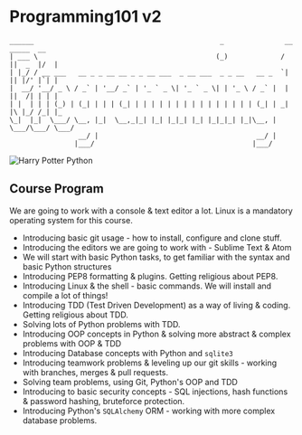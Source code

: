 # Programming101 v2

    ______                                              _               __  _____  __  
    | ___ \                                            (_)             /  ||  _  |/  |
    | |_/ / __ ___   __ _ _ __ __ _ _ __ ___  _ __ ___  _ _ __   __ _  `| || |/' |`| |
    |  __/ '__/ _ \ / _` | '__/ _` | '_ ` _ \| '_ ` _ \| | '_ \ / _` |  | ||  /| | | |
    | |  | | | (_) | (_| | | | (_| | | | | | | | | | | | | | | | (_| | _| |\ |_/ /_| |_
    \_|  |_|  \___/ \__, |_|  \__,_|_| |_| |_|_| |_| |_|_|_| |_|\__, | \___/\___/ \___/
                     __/ |                                       __/ |
                    |___/                                       |___/

![Harry Potter Python](http://i.imgur.com/KGrV41o.png "It's cool, isn't it?")

## Course Program

We are going to work with a console & text editor a lot. Linux is a mandatory operating system for this course.

* Introducing basic git usage - how to install, configure and clone stuff.
* Introducing the editors we are going to work with - Sublime Text & Atom
* We will start with basic Python tasks, to get familiar with the syntax and basic Python structures
* Introducing PEP8 formatting & plugins. Getting religious about PEP8.
* Introducing Linux & the shell - basic commands. We will install and compile a lot of things!
* Introducing TDD (Test Driven Development) as a way of living & coding. Getting religious about TDD.
* Solving lots of Python problems with TDD.
* Introducing OOP concepts in Python & solving more abstract & complex problems with OOP & TDD
* Introducing Database concepts with Python and `sqlite3`
* Introducing teamwork problems & leveling up our git skills - working with branches, merges & pull requests.
* Solving team problems, using Git, Python's OOP and TDD
* Introducing to basic security concepts - SQL injections, hash functions & password hashing, bruteforce protection.
* Introducing Python's `SQLAlchemy` ORM - working with more complex database problems.
